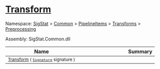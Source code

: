 # [Transform](./ResampleSamplesCountBased-100663801.md)

Namespace: [SigStat]() > [Common](./../../../../README.md) > [PipelineItems]() > [Transforms]() > [Preprocessing](./../README.md)

Assembly: SigStat.Common.dll

| Name | Summary  |
| ------| -----------:|
| <sub>[Transform](./ResampleSamplesCountBased-100663801.md) ( [`Signature`](./../../../../Signature.md) signature )</sub> | <img width=225/><sub></sub>
